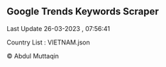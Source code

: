 

## Google Trends Keywords Scraper 
 
Last Update 26-03-2023 , 07:56:41

Country List :
VIETNAM.json



© Abdul Muttaqin 
